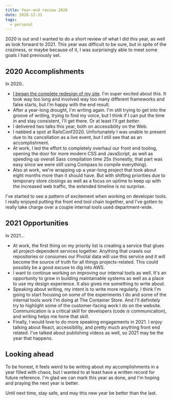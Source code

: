 ```yaml
---
title: Year-end review 2020
date: 2020-12-31
tags: 
  - personal
---
```


2020 is out and I wanted to do a short review of what I did this year, as well as look forward to 2021. This year was difficult to be sure, but in spite of the craziness, or maybe because of it, I was surprisingly able to meet some goals I had previously set.

## 2020 Accomplishments

In 2020..

- [I began the complete redesign of my site](https://www.falldowngoboone.com/blog/how-im-redesigning-my-blog/). I'm super excited about this. It took way too long and involved way too many different frameworks and false starts, but I'm happy with the end result.
- After a year-long drought, I'm writing again. I'm still trying to get into the groove of writing, trying to find my voice, but I think if I can put the time in and stay consistent, I'll get there. Or at least I'll get *better*.
- I delivered two talks this year, both on accessibility on the Web.
- I nabbed a spot at RailsConf2020. Unfortunately I was unable to present due to its cancellation as a live event, but I still see that as an accomplishment.
- At work, I led the effort to completely overhaul our front end tooling, opening the door for more modern CSS and JavaScript, as well as speeding up overall Sass compilation time 25x (honestly, that part was easy since we were still using Compass to compile everything).
- Also at work, we're wrapping up a year-long project that took about eight months more than it should have. But with shifting priorities due to temporary store closings as well as a focus on uptime to keep up with the increased web traffic, the extended timeline is no surprise.

I've started to see a pattern of excitement when working on developer tools. I really enjoyed putting the front end tool chain together, and I've gotten to really take charge over a couple internal tools used department-wide.

## 2021 Opportunities

In 2021...

- At work, the first thing on my priority list is creating a service that glues all project-dependent services together. Anything that crawls our repositories or consumes our Pivotal data will use this service and it will become the source of truth for all things projects-related. This could possibly be a good excuse to dig into AWS.
- I want to continue working on improving our internal tools as well. It's an opportunity to grow in building maintainable systems as well as a place to use my design experience. It also gives me something to write about.
- Speaking about writing, my intent is to write more regularly. I think I'm going to start focusing on some of the experiments I do and some of the internal tools work I'm doing at The Container Store. And I'll definitely try to highlight some of the customer-facing work I do on the website. Communication is a critical skill for developers (code *is* communication), and writing helps me hone that skill.
- Finally, I would love to do more speaking engagements in 2021. I enjoy talking about React, accessibility, and pretty much anything front end related. I've talked about publishing videos as well, so 2021 may be the year that happens.

## Looking ahead

To be honest, it feels weird to be writing about my accomplishments in a year filled with chaos, but I wanted to at least have a written record for future reference. I'm glad we can mark this year as done, and I'm hoping and praying the next year is better.

Until next time, stay safe, and may this new year be better than the last.